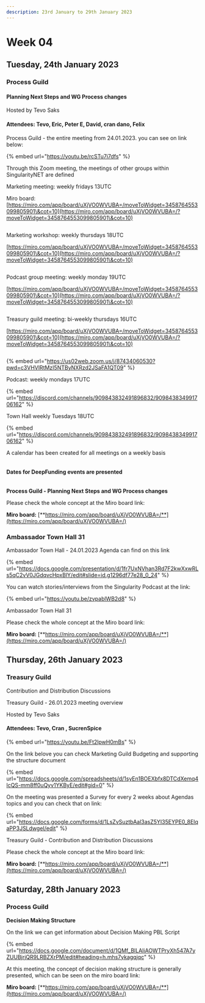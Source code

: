 ```yaml
---
description: 23rd January to 29th January 2023
---
```


# Week 04

## Tuesday, 24th January 2023

### **Process Guild**

#### **Planning Next Steps and WG Process changes**

Hosted by Tevo Saks

#### Attendees: Tevo, Eric, Peter E, David, cran dano, Felix

Process Guild - the entire meeting from 24.01.2023. you can see on link below:

{% embed url="https://youtu.be/rcSTu7i7dfs" %}

Through this Zoom meeting, the meetings of other groups within SingularityNET are defined

Marketing meeting: weekly fridays 13UTC

Miro board: [https://miro.com/app/board/uXjVO0WVUBA=/moveToWidget=3458764553099805901\&cot=10](https://miro.com/app/board/uXjVO0WVUBA=/?moveToWidget=3458764553099805901\&cot=10)

<figure><img src="../../../.gitbook/assets/Marketing meeting.png" alt=""><figcaption></figcaption></figure>

Marketing workshop: weekly thursdays 18UTC

[https://miro.com/app/board/uXjVO0WVUBA=/moveToWidget=3458764553099805901\&cot=10](https://miro.com/app/board/uXjVO0WVUBA=/?moveToWidget=3458764553099805901\&cot=10)

<figure><img src="../../../.gitbook/assets/Marketing workshop.png" alt=""><figcaption></figcaption></figure>

Podcast group  meeting: weekly monday 19UTC

[https://miro.com/app/board/uXjVO0WVUBA=/moveToWidget=3458764553099805901\&cot=10](https://miro.com/app/board/uXjVO0WVUBA=/?moveToWidget=3458764553099805901\&cot=10)

<figure><img src="../../../.gitbook/assets/Podcast group weekly 19utc.png" alt=""><figcaption></figcaption></figure>

Treasury guild meeting: bi-weekly  thursdays 16UTC

[https://miro.com/app/board/uXjVO0WVUBA=/moveToWidget=3458764553099805901\&cot=10](https://miro.com/app/board/uXjVO0WVUBA=/?moveToWidget=3458764553099805901\&cot=10)

<figure><img src="../../../.gitbook/assets/Treasury guild 16 utc.png" alt=""><figcaption></figcaption></figure>

{% embed url="https://us02web.zoom.us/j/87434060530?pwd=c3VHVlRtMzI5NTByNXRzd2JSaFA1QT09" %}

Podcast: weekly mondays 17UTC

{% embed url="https://discord.com/channels/909843832491896832/909843834991706162" %}

Town Hall weekly Tuesdays 18UTC&#x20;

{% embed url="https://discord.com/channels/909843832491896832/909843834991706162" %}

A calendar has been created for all meetings on a weekly basis

<figure><img src="../../../.gitbook/assets/google.png" alt=""><figcaption></figcaption></figure>

#### Dates for DeepFunding events are presented

<figure><img src="../../../.gitbook/assets/Deep.png" alt=""><figcaption></figcaption></figure>

**Process Guild -  Planning Next Steps and WG Process changes**

Please check the whole concept at the Miro board link:

**Miro board:** [**https://miro.com/app/board/uXjVO0WVUBA=/**](https://miro.com/app/board/uXjVO0WVUBA=/)



###

### Ambassador Town Hall 31

Ambassador Town Hall - 24.01.2023 Agenda can find on this link

{% embed url="https://docs.google.com/presentation/d/1fr7UxNVhan3Rd7F2kwXxwRLs5qC2vV0JGdqvcHpxBlY/edit#slide=id.g1296df77e28_0_24" %}

You can watch stories/interviews from the Singularity Podcast at the link:

{% embed url="https://youtu.be/zvpablWB2d8" %}

Ambassador Town Hall 31

Please check the whole concept at the Miro board link:

**Miro board:** [**https://miro.com/app/board/uXjVO0WVUBA=/**](https://miro.com/app/board/uXjVO0WVUBA=/)



## Thursday, 26th January 2023

### Treasury Guild

Contribution and Distribution Discussions

Treasury Guild - 26.01.2023 meeting overview

Hosted by Tevo Saks

#### Attendees: Tevo, Cran , SucrenSpice

{% embed url="https://youtu.be/Ft2lpwH0mBs" %}

On the link belove you can check Marketing Guild Budgeting and supporting the structure document

{% embed url="https://docs.google.com/spreadsheets/d/1syEn1BOEXbfx8DTCdXemq4lcQS-mm8ff0uQyv1YKByE/edit#gid=0" %}

On the meeting was presented a Survey for every 2 weeks about Agendas topics and you can check that on link:

{% embed url="https://docs.google.com/forms/d/1LsZvSuztbAal3asZ5YI35EYPE0_8ElqaPP3JSLdwgeI/edit" %}

Treasury Guild - Contribution and Distribution Discussions

Please check the whole concept at the Miro board link:

**Miro board:** [**https://miro.com/app/board/uXjVO0WVUBA=/**](https://miro.com/app/board/uXjVO0WVUBA=/)



## Saturday, 28th January 2023

### **Process Guild**

**Decision Making Structure**

On the link we can get information about Decision Making PBL Script

{% embed url="https://docs.google.com/document/d/1QMf_BlLAIiAOWTPryXh547A7yZUUBjrjQR9LRBZXrPM/edit#heading=h.mhs7ykagqjqc" %}

At this meeting, the concept of decision making structure is generally presented, which can be seen on the miro board link:

**Miro board:** [**https://miro.com/app/board/uXjVO0WVUBA=/**](https://miro.com/app/board/uXjVO0WVUBA=/)



####
